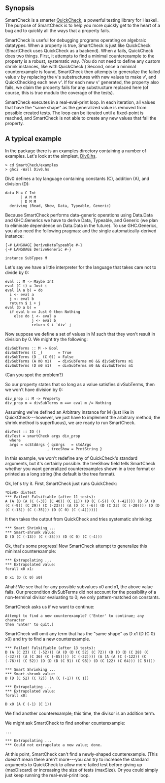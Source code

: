 Synopsis
--------------------------------

SmartCheck is a smarter
[QuickCheck](http://hackage.haskell.org/package/QuickCheck), a powerful testing
library for Haskell.  The purpose of SmartCheck is to help you more quickly get
to the heart of a bug and to quickly all the ways that a property fails.

SmartCheck is useful for debugging programs operating on algebraic datatypes.
When a property is true, SmartCheck is just like QuickCheck (SmartCheck uses
QuickCheck as a backend).  When a fails, QuickCheck does two things.  First, it
attempts to find a minimal counterexample to the property is a robust,
systematic way.  (You do not need to define any custom shrink instances, like
with QuickCheck.)  Second, once a minimal counterexample is found, SmartCheck
then attempts to generalize the failed value v by replacing the v's
substructures with new values to make v', and QuickChecking each new v'.  If for
each new v' generated, the property also fails, we claim the property fails for
any substructure replaced here (of course, this is true modulo the coverage of
the tests).

SmartCheck executes in a real-eval-print loop.  In each iteration, all values
that have the "same shape" as the generalized value is removed from possible
created tests.  The loop can be iterated until a fixed-point is reached, and
SmartCheck is not able to create any new values that fail the property.

A typical example
--------------------------------

In the package there is an examples directory containing a number of examples.
Let's look at the simplest,
[Div0.hs](https://github.com/leepike/SmartCheck/blob/master/examples/Div0.hs).

    > cd SmartCheck/examples
    > ghci -Wall Div0.hs

Div0 defines a toy language containing constants (C), addition (A), and division
(D):

    data M = C Int
           | A M M
           | D M M
      deriving (Read, Show, Data, Typeable, Generic)

Because SmartCheck performs data-generic operations using Data.Data and
GHC.Generics we have to derive Data, Typeable, and Generic (we plan to eliminate
dependence on Data.Data in the future).  To use GHC.Generics, you also need the
following pragmas: and the single automatically-derived instance:

    {-# LANGUAGE DeriveDataTypeable #-}
    {-# LANGUAGE DeriveGeneric #-}

    instance SubTypes M 

Let's say we have a little interpreter for the language that takes care not to
divide by 0:

    eval :: M -> Maybe Int
    eval (C i) = Just i
    eval (A a b) = do
      i <- eval a 
      j <- eval b
      return $ i + j
    eval (D a b) = 
      if eval b == Just 0 then Nothing 
        else do i <- eval a 
                j <- eval b
                return $ i `div` j

Now suppose we define a set of values in M such that they won't result in
division by 0.  We might try the following:

    divSubTerms :: M -> Bool
    divSubTerms (C _)       = True
    divSubTerms (D _ (C 0)) = False
    divSubTerms (A m0 m1)   = divSubTerms m0 && divSubTerms m1
    divSubTerms (D m0 m1)   = divSubTerms m0 && divSubTerms m1

(Can you spot the problem?)

So our property states that so long as a value satisfies divSubTerms, then we
won't have division by 0:

    div_prop :: M -> Property
    div_prop m = divSubTerms m ==> eval m /= Nothing

Assuming we've defined an Arbitrary instance for M (just like in
QuickCheck---however, we just have to implement the arbitrary method; the shrink
method is superfluous), we are ready to run SmartCheck.

    divTest :: IO ()
    divTest = smartCheck args div_prop
      where 
      args = scStdArgs { qcArgs   = stdArgs 
                       , treeShow = PrntString }

In this example, we won't redefine any of QuickCheck's standard arguments, but
it's certainly possible.  the treeShow field tells SmartCheck whether you want
generalized counterexamples shown in a tree format or printed as a long string
(the default is the tree format).

Ok, let's try it.  First, SmartCheck just runs QuickCheck:

    *Div0> divTest 
    *** Failed! Falsifiable (after 11 tests):  
    A (A (D (A (C (-3)) (C 40)) (C 11)) (D (C (-5)) (C (-42)))) (D (A (D (C (-9)) (C 29)) (C (-23))) (A (D (C (-6)) (D (C 23) (C (-20)))) (D (D (C (-13)) (C (-35))) (D (C 0) (C (-4))))))

It then takes the output from QuickCheck and tries systematic shrinking:

    *** Smart Shrinking ... 
    *** Smart-shrunk value:
    D (D (C (-13)) (C (-35))) (D (C 0) (C (-4)))

Ok, that's some progress!  Now SmartCheck attempt to generalize this minimal counterexample:

    *** Extrapolating ...
    *** Extrapolated value:
    forall x0 x1:

    D x1 (D (C 0) x0)

Ahah!  We see that for any possible subvalues x0 and x1, the above value fails.
Our precondition divSubTerms did not account for the possibility of a
non-terminal divisor evaluating to 0; we only pattern-matched on constants.  

SmartCheck asks us if we want to continue:

    Attempt to find a new counterexample? ('Enter' to continue; any character
    then 'Enter' to quit.)

SmartCheck will omit any term that has the "same shape" as D x1 (D (C 0) x0) and
try to find a new counterexample.  

    *** Failed! Falsifiable (after 13 tests):  
    D (A (C 23) (C (-52))) (A (D (D (C 52) (C 72)) (D (D (D (C 28) (C (-32))) (A (C 36) (C (-85)))) (C (-32)))) (A (A (A (C (-122)) (C (-76))) (C 52)) (D (D (D (C 91) (C 98)) (D (C 122) (C 64))) (C 5))))

    *** Smart Shrinking ... 
    *** Smart-shrunk value:
    D (D (C 52) (C 72)) (A (C (-1)) (C 1))

    *** Extrapolating ...
    *** Extrapolated value:
    forall x0:

    D x0 (A C (-1) (C 1))

We find another counterexample; this time, the divisor is an addition term.

We might ask SmartCheck to find another counterexample: 

    ...

    *** Extrapolating ...
    *** Could not extrapolate a new value; done.

At this point, SmartCheck can't find a newly-shaped counterexample.  (This
doesn't mean there aren't more---you can try to increase the standard arguments
to QuickCheck to allow more failed test before giving up (maxDiscard) or
increasing the size of tests (maxSize).  Or you could simply just keep running
the real-eval-print loop.
